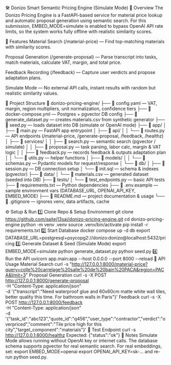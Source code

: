 🛠️ Donizo Smart Semantic Pricing Engine (Simulate Mode)
📌 Overview
The Donizo Pricing Engine is a FastAPI-based service for material price lookup and automatic proposal generation using semantic search.
For this submission, EMBED_MODE=simulate is enabled to bypass OpenAI API rate limits, so the system works fully offline with realistic similarity scores.

🚀 Features
Material Search (/material-price) — Find top-matching materials with similarity scores.

Proposal Generation (/generate-proposal) — Parse transcript into tasks, match materials, calculate VAT, margin, and total price.

Feedback Recording (/feedback) — Capture user verdicts and propose adaptation plans.

Simulate Mode — No external API calls, instant results with random but realistic similarity values.

📂 Project Structure
📂 donizo-pricing-engine/
├── 📄 config.yaml — VAT, margin, region multipliers, unit normalization, confidence tiers
├── 📄 docker-compose.yml — Postgres + pgvector DB config
├── 📄 generate_dataset.py — creates materials.csv from synthetic generator
├── 📄 seed.py — loads dataset into DB (simulate or OpenAI mode)
├── 📂 app/
│   ├── 📄 main.py — FastAPI app entrypoint
│   ├── 📂 api/
│   │   └── 📄 routes.py — API endpoints (/material-price, /generate-proposal, /feedback, /healthz)
│   ├── 📂 services/
│   │   ├── 📄 search.py — semantic search (pgvector / simulate)
│   │   ├── 📄 proposal.py — task parsing, labor calc, margin & VAT logic
│   │   ├── 📄 feedback.py — records feedback & outputs adaptation plan
│   │   └── 📄 utils.py — helper functions
│   ├── 📂 models/
│   │   └── 📄 schemas.py — Pydantic models for request/response
│   └── 📂 db/
│       ├── 📄 session.py — DB connection setup
│       └── 📄 init.sql — schema & indexes (pgvector)
├── 📂 data/
│   └── 📄 materials.csv — generated dataset (seeded into DB)
├── 📂 tests/
│   └── 📄 test_endpoints.py — basic API tests
├── 📄 requirements.txt — Python dependencies
├── 📄 .env.example — sample environment vars (DATABASE_URL, OPENAI_API_KEY, EMBED_MODE)
├── 📄 README.md — project documentation & usage
└── 📄 .gitignore — ignores venv, data artifacts, cache

⚙️ Setup & Run
1️⃣ Clone Repo & Setup Environment
git clone https://github.com/saitej13sai/donizo-pricing-engine.git
cd donizo-pricing-engine
python -m venv .venv
source .venv/bin/activate
pip install -r requirements.txt
2️⃣ Start Database
docker compose up -d db
export DATABASE_URL=postgresql+psycopg2://donizo:donizo@localhost:5432/pricing
3️⃣ Generate Dataset & Seed (Simulate Mode)
export EMBED_MODE=simulate
python generate_dataset.py
python seed.py
4️⃣ Run the API
uvicorn app.main:app --host 0.0.0.0 --port 8000 --reload
📡 API Usage
Material Search
curl -s "http://127.0.0.1:8000/material-price?query=colle%20carrelage%20salle%20de%20bain%20PACA&region=PACA&limit=3"
Proposal Generation
curl -s -X POST http://127.0.0.1:8000/generate-proposal \
  -H "Content-Type: application/json" \
  -d '{"transcript":"Need waterproof glue and 60x60cm matte white wall tiles, better quality this time. For bathroom walls in Paris"}'
Feedback
curl -s -X POST http://127.0.0.1:8000/feedback \
  -H "Content-Type: application/json" \
  -d '{"task_id":"abc123","quote_id":"q456","user_type":"contractor","verdict":"overpriced","comment":"Tile price high for this city","target_component":"materials"}'
🧪 Test Endpoint
curl -s http://127.0.0.1:8000/healthz
Expected:
{"status":"ok"}
📝 Notes
Simulate Mode allows running without OpenAI key or internet calls.
The database schema supports pgvector for real semantic search.
For real embeddings, set:
export EMBED_MODE=openai
export OPENAI_API_KEY=sk-...
and re-run python seed.py.




